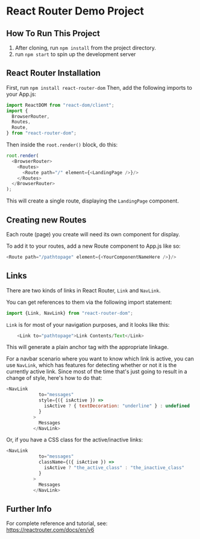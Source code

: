 # React Router Demo Project

## How To Run This Project
1. After cloning, run `npm install` from the project directory.
2. run `npm start` to spin up the development server

## React Router Installation
First, run `npm install react-router-dom`
Then, add the following imports to your App.js:

```javascript
import ReactDOM from "react-dom/client";
import {
  BrowserRouter,
  Routes,
  Route,
} from "react-router-dom";
```

Then inside the `root.render()` block, do this:

```javascript
root.render(
  <BrowserRouter>
    <Routes>
      <Route path="/" element={<LandingPage />}/>
    </Routes>
  </BrowserRouter>
);
```

This will create a single route, displaying the `LandingPage` component.

## Creating new Routes
Each route (page) you create will need its own component for display.

To add it to your routes, add a new Route component to App.js like so:

```javascript
<Route path="/pathtopage" element={<YourComponentNameHere />}/>
```

## Links
There are two kinds of links in React Router,  `Link` and `NavLink`. 

You can get references to them via the following import statement: 

```javascript
import {Link, NavLink} from "react-router-dom";
```

`Link` is for most of your navigation purposes, and it looks like this:

```javascript
    <Link to="pathtopage">Link Contents/Text</Link>
```

This will generate a plain anchor tag with the appropriate linkage.  

For a navbar scenario where you want to know which link is active, you can use `NavLink`, which has features for detecting whether or not it is the currently active link.  Since most of the time that's just going to result in a change of style, here's how to do that:

```javascript
<NavLink
            to="messages"
            style={({ isActive }) =>
              isActive ? { textDecoration: "underline" } : undefined
            }
          >
            Messages
          </NavLink>
```

Or, if you have a CSS class for the active/inactive links:

```javascript
<NavLink
            to="messages"
            className={({ isActive }) =>
              isActive ? "the_active_class" : "the_inactive_class"
            }
          >
            Messages
          </NavLink>
```

## Further Info
For complete reference and tutorial, see: https://reactrouter.com/docs/en/v6